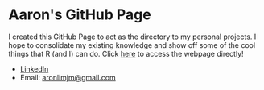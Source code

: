 # Aaron's GitHub Page

I created this GitHub Page to act as the directory to my personal projects.
I hope to consolidate my existing knowledge and show off some of the cool things that R (and I) can do.
Click [here](https://aaron0696.github.io/) to access the webpage directly!

* [LinkedIn](https://www.linkedin.com/in/aaron-lim-b30898135/)
* Email: aronlimjm@gmail.com
